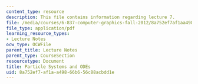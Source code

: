 ```yaml
---
content_type: resource
description: This file contains information regarding lecture 7.
file: /media/courses/6-837-computer-graphics-fall-2012/8a752ef7af1aa49866b656c88acbdd1e_MIT6_837F12_Lec07.pdf
file_type: application/pdf
learning_resource_types:
- Lecture Notes
ocw_type: OCWFile
parent_title: Lecture Notes
parent_type: CourseSection
resourcetype: Document
title: Particle Systems and ODEs
uid: 8a752ef7-af1a-a498-66b6-56c88acbdd1e
---
```

